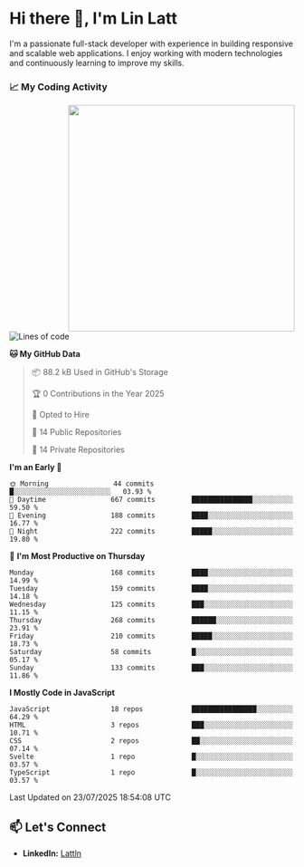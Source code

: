 # Hi there 👋, I'm Lin Latt

I'm a passionate full-stack developer with experience in building responsive and scalable web applications. I enjoy working with modern technologies and continuously learning to improve my skills.

### 📈 My Coding Activity 
<img src="https://github.com/user-attachments/assets/6cec4854-3eec-4600-9120-9be1d3cb2bfe"  width="400px" align="right">

<!--START_SECTION:waka-->
![Lines of code](https://img.shields.io/badge/From%20Hello%20World%20I%27ve%20Written-490.9%20thousand%20lines%20of%20code-blue)

**🐱 My GitHub Data** 

> 📦 88.2 kB Used in GitHub's Storage 
 > 
> 🏆 0 Contributions in the Year 2025
 > 
> 💼 Opted to Hire
 > 
> 📜 14 Public Repositories 
 > 
> 🔑 14 Private Repositories 
 > 
**I'm an Early 🐤** 

```text
🌞 Morning                44 commits          █░░░░░░░░░░░░░░░░░░░░░░░░   03.93 % 
🌆 Daytime                667 commits         ███████████████░░░░░░░░░░   59.50 % 
🌃 Evening                188 commits         ████░░░░░░░░░░░░░░░░░░░░░   16.77 % 
🌙 Night                  222 commits         █████░░░░░░░░░░░░░░░░░░░░   19.80 % 
```
📅 **I'm Most Productive on Thursday** 

```text
Monday                   168 commits         ████░░░░░░░░░░░░░░░░░░░░░   14.99 % 
Tuesday                  159 commits         ████░░░░░░░░░░░░░░░░░░░░░   14.18 % 
Wednesday                125 commits         ███░░░░░░░░░░░░░░░░░░░░░░   11.15 % 
Thursday                 268 commits         ██████░░░░░░░░░░░░░░░░░░░   23.91 % 
Friday                   210 commits         █████░░░░░░░░░░░░░░░░░░░░   18.73 % 
Saturday                 58 commits          █░░░░░░░░░░░░░░░░░░░░░░░░   05.17 % 
Sunday                   133 commits         ███░░░░░░░░░░░░░░░░░░░░░░   11.86 % 
```


**I Mostly Code in JavaScript** 

```text
JavaScript               18 repos            ████████████████░░░░░░░░░   64.29 % 
HTML                     3 repos             ███░░░░░░░░░░░░░░░░░░░░░░   10.71 % 
CSS                      2 repos             ██░░░░░░░░░░░░░░░░░░░░░░░   07.14 % 
Svelte                   1 repo              █░░░░░░░░░░░░░░░░░░░░░░░░   03.57 % 
TypeScript               1 repo              █░░░░░░░░░░░░░░░░░░░░░░░░   03.57 % 
```




 Last Updated on 23/07/2025 18:54:08 UTC
<!--END_SECTION:waka-->

## 📫 Let's Connect

- **LinkedIn:** [Lattln](https://linkedin.com/in/lin-latt)
<!-- - **Portfolio:** [Your Portfolio](https://yourportfolio.com) -->
